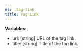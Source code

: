 ```yaml
---
el: .tag-link
title: Tag Link
---
```


__Variables:__
* url: [string] URL of the tag link.
* title: [string] Title of the tag link.
